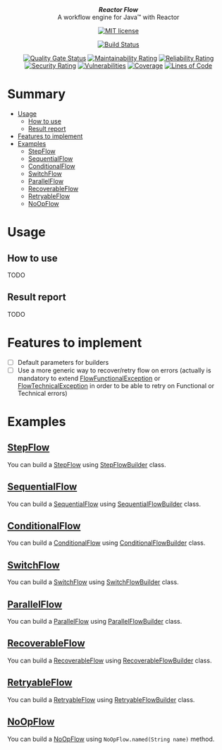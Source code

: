 <div align="center">
    <b><em>Reactor Flow</em></b><br>
    A workflow engine for Java&trade; with Reactor
</div>
<div align="center">

[![MIT license](http://img.shields.io/badge/license-MIT-brightgreen.svg?style=flat)](http://opensource.org/licenses/MIT)

[![Build Status](https://github.com/juliengalet/reactor-flow/workflows/Java%20CI%20with%20Maven/badge.svg)](https://github.com/juliengalet/reactor-flow/actions)

[![Quality Gate Status](https://sonarcloud.io/api/project_badges/measure?project=juliengalet_reactor-flow&metric=alert_status&branch=master)](https://sonarcloud.io/dashboard?id=juliengalet_reactor-flow)
[![Maintainability Rating](https://sonarcloud.io/api/project_badges/measure?project=juliengalet_reactor-flow&metric=sqale_rating&branch=master)](https://sonarcloud.io/dashboard?id=juliengalet_reactor-flow)
[![Reliability Rating](https://sonarcloud.io/api/project_badges/measure?project=juliengalet_reactor-flow&metric=reliability_rating&branch=master)](https://sonarcloud.io/dashboard?id=juliengalet_reactor-flow)
[![Security Rating](https://sonarcloud.io/api/project_badges/measure?project=juliengalet_reactor-flow&metric=security_rating&branch=master)](https://sonarcloud.io/dashboard?id=juliengalet_reactor-flow)
[![Vulnerabilities](https://sonarcloud.io/api/project_badges/measure?project=juliengalet_reactor-flow&metric=vulnerabilities&branch=master)](https://sonarcloud.io/dashboard?id=juliengalet_reactor-flow)
[![Coverage](https://sonarcloud.io/api/project_badges/measure?project=juliengalet_reactor-flow&metric=coverage&branch=master)](https://sonarcloud.io/dashboard?id=juliengalet_reactor-flow)
[![Lines of Code](https://sonarcloud.io/api/project_badges/measure?project=juliengalet_reactor-flow&metric=ncloc&branch=master)](https://sonarcloud.io/dashboard?id=juliengalet_reactor-flow)
</div>

# Summary

- [Usage](#usage)
    - [How to use](#how-to-use)
    - [Result report](#result-report)
- [Features to implement](#features-to-implement)
- [Examples](#examples)
    - [StepFlow](#stepflowsrcmainjavafrjtoolsreactorflowflowstepflowjava)
    - [SequentialFlow](#sequentialflowsrcmainjavafrjtoolsreactorflowflowsequentialflowjava)
    - [ConditionalFlow](#conditionalflowsrcmainjavafrjtoolsreactorflowflowconditionalflowjava)
    - [SwitchFlow](#switchflowsrcmainjavafrjtoolsreactorflowflowswitchflowjava)
    - [ParallelFlow](#parallelflowsrcmainjavafrjtoolsreactorflowflowparallelflowjava)
    - [RecoverableFlow](#recoverableflowsrcmainjavafrjtoolsreactorflowflowrecoverableflowjava)
    - [RetryableFlow](#retryableflowsrcmainjavafrjtoolsreactorflowflowretryableflowjava)
    - [NoOpFlow](#noopflowsrcmainjavafrjtoolsreactorflowflownoopflowjava)

# Usage

## How to use

TODO

## Result report

TODO

# Features to implement

- [ ] Default parameters for builders
- [ ] Use a more generic way to recover/retry flow on errors (actually is mandatory to
  extend [FlowFunctionalException](./src/main/java/fr/jtools/reactorflow/exception/FlowFunctionalException.java)
  or [FlowTechnicalException](./src/main/java/fr/jtools/reactorflow/exception/FlowTechnicalException.java) in order to
  be able to retry on Functional or Technical errors)

# Examples

## [StepFlow](./src/main/java/fr/jtools/reactorflow/flow/StepFlow.java)

You can build a [StepFlow](./src/main/java/fr/jtools/reactorflow/flow/StepFlow.java)
using [StepFlowBuilder](./src/main/java/fr/jtools/reactorflow/builder/StepFlowBuilder.java) class.

## [SequentialFlow](./src/main/java/fr/jtools/reactorflow/flow/SequentialFlow.java)

You can build a [SequentialFlow](./src/main/java/fr/jtools/reactorflow/flow/SequentialFlow.java)
using [SequentialFlowBuilder](./src/main/java/fr/jtools/reactorflow/builder/SequentialFlowBuilder.java) class.

## [ConditionalFlow](./src/main/java/fr/jtools/reactorflow/flow/ConditionalFlow.java)

You can build a [ConditionalFlow](./src/main/java/fr/jtools/reactorflow/flow/ConditionalFlow.java)
using [ConditionalFlowBuilder](./src/main/java/fr/jtools/reactorflow/builder/ConditionalFlowBuilder.java) class.

## [SwitchFlow](./src/main/java/fr/jtools/reactorflow/flow/SwitchFlow.java)

You can build a [SwitchFlow](./src/main/java/fr/jtools/reactorflow/flow/SwitchFlow.java)
using [SwitchFlowBuilder](./src/main/java/fr/jtools/reactorflow/builder/SwitchFlowBuilder.java) class.

## [ParallelFlow](./src/main/java/fr/jtools/reactorflow/flow/ParallelFlow.java)

You can build a [ParallelFlow](./src/main/java/fr/jtools/reactorflow/flow/ParallelFlow.java)
using [ParallelFlowBuilder](./src/main/java/fr/jtools/reactorflow/builder/ParallelFlowBuilder.java) class.

## [RecoverableFlow](./src/main/java/fr/jtools/reactorflow/flow/RecoverableFlow.java)

You can build a [RecoverableFlow](./src/main/java/fr/jtools/reactorflow/flow/RecoverableFlow.java)
using [RecoverableFlowBuilder](./src/main/java/fr/jtools/reactorflow/builder/RecoverableFlowBuilder.java) class.

## [RetryableFlow](./src/main/java/fr/jtools/reactorflow/flow/RetryableFlow.java)

You can build a [RetryableFlow](./src/main/java/fr/jtools/reactorflow/flow/RetryableFlow.java)
using [RetryableFlowBuilder](./src/main/java/fr/jtools/reactorflow/builder/RetryableFlowBuilder.java) class.

## [NoOpFlow](./src/main/java/fr/jtools/reactorflow/flow/NoOpFlow.java)

You can build a [NoOpFlow](./src/main/java/fr/jtools/reactorflow/flow/NoOpFlow.java) using `NoOpFlow.named(String name)`
method.
